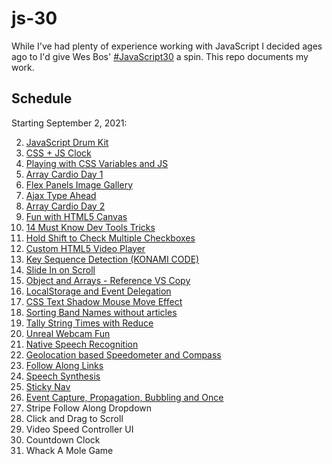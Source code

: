 # js-30

While I've had plenty of experience working with JavaScript
 I decided ages ago to I'd give Wes Bos' [#JavaScript30](https://javascript30.com/) a spin. This repo documents my work.

## Schedule

Starting September 2, 2021:

2. [JavaScript Drum Kit](https://github.com/mashdots/js-30/blob/main/solutions/01-JavaScript-Drum-Kit)
1. [CSS + JS Clock](https://github.com/mashdots/js-30/blob/main/solutions/02-CSS-JS-Clock)
1. [Playing with CSS Variables and JS](https://github.com/mashdots/js-30/blob/main/solutions/03-CSS-Variables-JS)
1. [Array Cardio Day 1](https://github.com/mashdots/js-30/blob/main/solutions/04-Array-Cardio-Day-1)
1. [Flex Panels Image Gallery](https://github.com/mashdots/js-30/blob/main/solutions/05-Flex-Panels-Image-Gallery)
1. [Ajax Type Ahead](https://github.com/mashdots/js-30/blob/main/solutions/06-Ajax-Type-Ahead)
1. [Array Cardio Day 2](https://github.com/mashdots/js-30/blob/main/solutions/07-Array-Cardio-Day-2)
1. [Fun with HTML5 Canvas](https://github.com/mashdots/js-30/blob/main/solutions/08-Fun-With-HTML5-Canvas)
1. [14 Must Know Dev Tools Tricks](https://github.com/mashdots/js-30/blob/main/solutions/09-Dev-Tools-Domination)
1. [Hold Shift to Check Multiple Checkboxes](https://github.com/mashdots/js-30/blob/main/solutions/10-Hold-Shift-and-Check-Checkboxes)
1. [Custom HTML5 Video Player](https://github.com/mashdots/js-30/blob/main/solutions/11-Custom-Video-Player)
1. [Key Sequence Detection (KONAMI CODE)](https://github.com/mashdots/js-30/blob/main/solutions/12-Key-Sequence-Detection)
1. [Slide In on Scroll](https://github.com/mashdots/js-30/blob/main/solutions/13-Slide-in-on-Scroll)
1. [Object and Arrays - Reference VS Copy](https://github.com/mashdots/js-30/blob/main/solutions/14-JavaScript-References-VS-Copying)
1. [LocalStorage and Event Delegation](https://github.com/mashdots/js-30/blob/main/solutions/15-LocalStorage)
1. [CSS Text Shadow Mouse Move Effect](https://github.com/mashdots/js-30/blob/main/solutions/16-Mouse-Move-Shadow)
1. [Sorting Band Names without articles](https://github.com/mashdots/js-30/blob/main/solutions/17-Sort-Without-Articles)
1. [Tally String Times with Reduce](https://github.com/mashdots/js-30/blob/main/solutions/18-Adding-Up-Times-with-Reduce)
1. [Unreal Webcam Fun](https://github.com/mashdots/js-30/blob/main/solutions/19-Webcam-Fun)
1. [Native Speech Recognition](https://github.com/mashdots/js-30/blob/main/solutions/20-Speech-Detection)
1. [Geolocation based Speedometer and Compass](https://github.com/mashdots/js-30/blob/main/solutions/21-Geolocation)
1. [Follow Along Links](https://github.com/mashdots/js-30/blob/main/solutions/22-Follow-Along-Link-Highlighter)
1. [Speech Synthesis](https://github.com/mashdots/js-30/blob/main/solutions/23-Speech-Synthesis)
1. [Sticky Nav](https://github.com/mashdots/js-30/blob/main/solutions/24-Sticky-Nav)
1. [Event Capture, Propagation, Bubbling and Once](https://github.com/mashdots/js-30/blob/main/solutions/25-Event-Capture-Propagation-Bubbling-and-Once)
1. Stripe Follow Along Dropdown
1. Click and Drag to Scroll
1. Video Speed Controller UI
1. Countdown Clock
1. Whack A Mole Game

